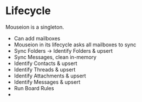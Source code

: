 # Lifecycle

Mouseion is a singleton.

- Can add mailboxes
- Mouseion in its lifecycle asks all mailboxes to sync
- Sync Folders -> Identify Folders & upsert
- Sync Messages, clean in-memory
- Identify Contacts & upsert
- Identify Threads & upsert
- Identify Attachments & upsert
- Identify Messages & upsert
- Run Board Rules
- 
